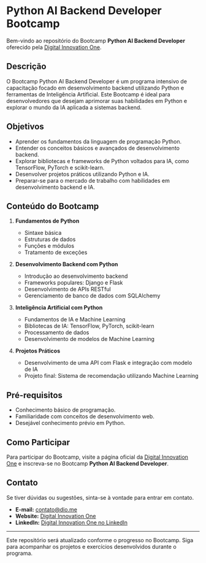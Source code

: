 # Python AI Backend Developer Bootcamp

Bem-vindo ao repositório do Bootcamp **Python AI Backend Developer** oferecido pela [Digital Innovation One](https://www.dio.me/).

## Descrição

O Bootcamp Python AI Backend Developer é um programa intensivo de capacitação focado em desenvolvimento backend utilizando Python e ferramentas de Inteligência Artificial. Este Bootcamp é ideal para desenvolvedores que desejam aprimorar suas habilidades em Python e explorar o mundo da IA aplicada a sistemas backend.

## Objetivos

- Aprender os fundamentos da linguagem de programação Python.
- Entender os conceitos básicos e avançados de desenvolvimento backend.
- Explorar bibliotecas e frameworks de Python voltados para IA, como TensorFlow, PyTorch e scikit-learn.
- Desenvolver projetos práticos utilizando Python e IA.
- Preparar-se para o mercado de trabalho com habilidades em desenvolvimento backend e IA.

## Conteúdo do Bootcamp

1. **Fundamentos de Python**

   - Sintaxe básica
   - Estruturas de dados
   - Funções e módulos
   - Tratamento de exceções

2. **Desenvolvimento Backend com Python**

   - Introdução ao desenvolvimento backend
   - Frameworks populares: Django e Flask
   - Desenvolvimento de APIs RESTful
   - Gerenciamento de banco de dados com SQLAlchemy

3. **Inteligência Artificial com Python**

   - Fundamentos de IA e Machine Learning
   - Bibliotecas de IA: TensorFlow, PyTorch, scikit-learn
   - Processamento de dados
   - Desenvolvimento de modelos de Machine Learning

4. **Projetos Práticos**
   - Desenvolvimento de uma API com Flask e integração com modelo de IA
   - Projeto final: Sistema de recomendação utilizando Machine Learning

## Pré-requisitos

- Conhecimento básico de programação.
- Familiaridade com conceitos de desenvolvimento web.
- Desejável conhecimento prévio em Python.

## Como Participar

Para participar do Bootcamp, visite a página oficial da [Digital Innovation One](https://www.dio.me/) e inscreva-se no Bootcamp **Python AI Backend Developer**.

## Contato

Se tiver dúvidas ou sugestões, sinta-se à vontade para entrar em contato.

- **E-mail:** contato@dio.me
- **Website:** [Digital Innovation One](https://www.dio.me/)
- **LinkedIn:** [Digital Innovation One no LinkedIn](https://www.linkedin.com/school/digitalinnovation-one/)

---

Este repositório será atualizado conforme o progresso no Bootcamp. Siga para acompanhar os projetos e exercícios desenvolvidos durante o programa.
